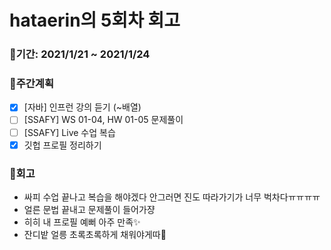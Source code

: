 # hataerin의 5회차 회고

### 🥕기간: 2021/1/21 ~ 2021/1/24
### 🍆주간계획
 - [x] [자바] 인프런 강의 듣기 (~배열)
 - [ ] [SSAFY] WS 01-04, HW 01-05 문제풀이
 - [ ] [SSAFY] Live 수업 복습
 - [x] 깃헙 프로필 정리하기
 ### 🥦회고
 - 싸피 수업 끝나고 복습을 해야겠다 안그러면 진도 따라가기가 너무 벅차다ㅠㅠㅠㅠ
 - 얼른 문법 끝내고 문제풀이 들어가쟝
 - 히히 내 프로필 예뻐 아주 만족✨
 - 잔디밭 얼릉 초록초록하게 채워야게따🐰
